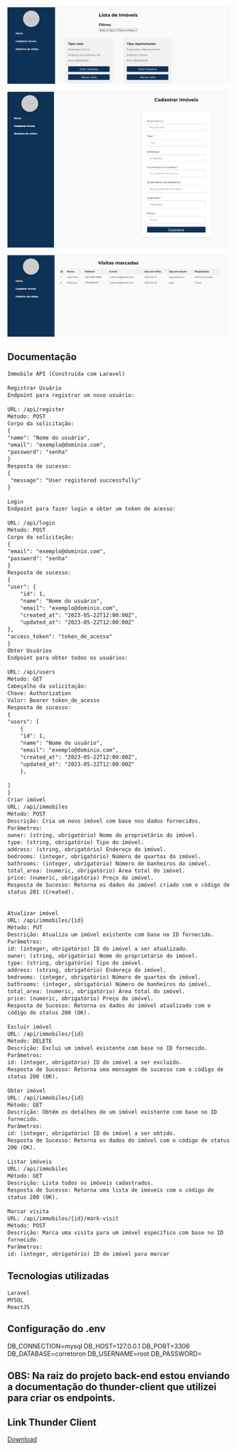 <p>
    <img src="front-end/src/assets/home.png" width="500">
 </p>
 <p>
    <img src="front-end/src/assets/imovel.png" width="500">
 </p>
 <p>
    <img src="front-end/src/assets/visitas.png" width="500">
 </p>
 
## Documentação
    Immobile API (Construída com Laravel)

    Registrar Usuário
    Endpoint para registrar um novo usuário:

    URL: /api/register
    Método: POST
    Corpo da solicitação:
    {
    "name": "Nome do usuário",
    "email": "exemplo@dominio.com",
    "password": "senha"
    }
    Resposta de sucesso:
    {
     "message": "User registered successfully"
    }

    Login
    Endpoint para fazer login e obter um token de acesso:

    URL: /api/login
    Método: POST
    Corpo da solicitação:
    {
    "email": "exemplo@dominio.com",
    "password": "senha"
    }
    Resposta de sucesso:
    {
    "user": {
        "id": 1,
        "name": "Nome do usuário",
        "email": "exemplo@dominio.com",
        "created_at": "2023-05-22T12:00:00Z",
        "updated_at": "2023-05-22T12:00:00Z"
    },
    "access_token": "token_de_acesso"
    }
    Obter Usuários
    Endpoint para obter todos os usuários:

    URL: /api/users
    Método: GET
    Cabeçalho da solicitação:
    Chave: Authorization
    Valor: Bearer token_de_acesso
    Resposta de sucesso:
    {
    "users": [
        {
        "id": 1,
        "name": "Nome do usuário",
        "email": "exemplo@dominio.com",
        "created_at": "2023-05-22T12:00:00Z",
        "updated_at": "2023-05-22T12:00:00Z"
        },
        
    ]
    }
    Criar imóvel
    URL: /api/immobiles
    Método: POST
    Descrição: Cria um novo imóvel com base nos dados fornecidos.
    Parâmetros:
    owner: (string, obrigatório) Nome do proprietário do imóvel.
    type: (string, obrigatório) Tipo do imóvel.
    address: (string, obrigatório) Endereço do imóvel.
    bedrooms: (integer, obrigatório) Número de quartos do imóvel.
    bathrooms: (integer, obrigatório) Número de banheiros do imóvel.
    total_area: (numeric, obrigatório) Área total do imóvel.
    price: (numeric, obrigatório) Preço do imóvel.
    Resposta de Sucesso: Retorna os dados do imóvel criado com o código de status 201 (Created).


    Atualizar imóvel
    URL: /api/immobiles/{id}
    Método: PUT
    Descrição: Atualiza um imóvel existente com base no ID fornecido.
    Parâmetros:
    id: (integer, obrigatório) ID do imóvel a ser atualizado.
    owner: (string, obrigatório) Nome do proprietário do imóvel.
    type: (string, obrigatório) Tipo do imóvel.
    address: (string, obrigatório) Endereço do imóvel.
    bedrooms: (integer, obrigatório) Número de quartos do imóvel.
    bathrooms: (integer, obrigatório) Número de banheiros do imóvel.
    total_area: (numeric, obrigatório) Área total do imóvel.
    price: (numeric, obrigatório) Preço do imóvel.
    Resposta de Sucesso: Retorna os dados do imóvel atualizado com o código de status 200 (OK).

    Excluir imóvel
    URL: /api/immobiles/{id}
    Método: DELETE
    Descrição: Exclui um imóvel existente com base no ID fornecido.
    Parâmetros:
    id: (integer, obrigatório) ID do imóvel a ser excluído.
    Resposta de Sucesso: Retorna uma mensagem de sucesso com o código de status 200 (OK).

    Obter imóvel
    URL: /api/immobiles/{id}
    Método: GET
    Descrição: Obtém os detalhes de um imóvel existente com base no ID fornecido.
    Parâmetros:
    id: (integer, obrigatório) ID do imóvel a ser obtido.
    Resposta de Sucesso: Retorna os dados do imóvel com o código de status 200 (OK).

    Listar imóveis
    URL: /api/immobiles
    Método: GET
    Descrição: Lista todos os imóveis cadastrados.
    Resposta de Sucesso: Retorna uma lista de imóveis com o código de status 200 (OK).
    
    Marcar visita
    URL: /api/immobiles/{id}/mark-visit
    Método: POST
    Descrição: Marca uma visita para um imóvel específico com base no ID fornecido.
    Parâmetros:
    id: (integer, obrigatório) ID do imóvel para marcar

## Tecnologias utilizadas

    Laravel
    MYSQL
    ReactJS

## Configuração do .env

   DB_CONNECTION=mysql
   DB_HOST=127.0.0.1
   DB_PORT=3306
   DB_DATABASE=corretoron
   DB_USERNAME=root
   DB_PASSWORD=

## OBS: Na raiz do projeto back-end estou enviando a documentação do thunder-client que utilizei para criar os endpoints.

## Link Thunder Client
[Download](https://github.com/MatheusMorais123/desafio-desenvolvedor/blob/Matheus_Morais_Martins/back-end/thunder-collection_CorretorOn.json)


